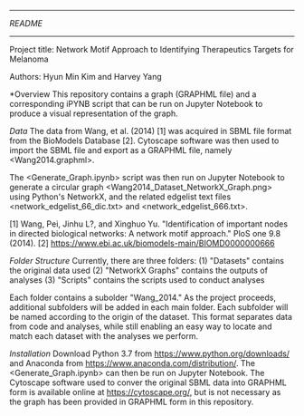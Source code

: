 ********
*README*
********

Project title: Network Motif Approach to Identifying Therapeutics Targets for Melanoma

Authors: Hyun Min Kim  and Harvey Yang



*Overview
This repository contains a graph (GRAPHML file) and a corresponding iPYNB script that can be run on Jupyter Notebook to produce a visual  representation of the graph.



*Data*
The data from Wang, et al. (2014) [1] was acquired in SBML file format from  the BioModels Database [2]. Cytoscape software was then used to  import the SBML file and export as a GRAPHML file, namely <Wang2014.graphml>.

The <Generate_Graph.ipynb> script was then run on Jupyter Notebook to generate a circular graph <Wang2014_Dataset_NetworkX_Graph.png> using Python's NetworkX, and the related edgelist text files <network_edgelist_66_dic.txt> and <network_edgelist_666.txt>.


[1] Wang, Pei, Jinhu L?, and Xinghuo Yu. "Identification of important nodes in directed biological networks: A network motif approach." PloS one 9.8 (2014).
[2] https://www.ebi.ac.uk/biomodels-main/BIOMD0000000666 



*Folder Structure*
Currently, there are three folders: 
(1) "Datasets" contains the original data used
(2) "NetworkX Graphs" contains the outputs of analyses
(3) "Scripts" contains the scripts used to conduct analyses 

Each folder contains a subolder  "Wang_2014." As the project proceeds, additional subfolders will be added in each main folder. Each subfolder will be named according to the origin of the dataset. This format separates data from code and analyses, while still enabling an easy way to locate and match each dataset with the analyses we perform.



*Installation*
Download Python 3.7 from <https://www.python.org/downloads/> and Anaconda from <https://www.anaconda.com/distribution/>. 
The <Generate_Graph.ipynb> can then be run on Jupyter Notebook. 
The Cytoscape software used to conver the original SBML data into GRAPHML form is available online at <https://cytoscape.org/>, but is not necessary as the graph has been provided in GRAPHML form in this repository.
